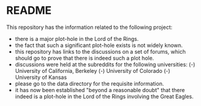 # README

This repository has the information related to the following project:

- there is a major plot-hole in the Lord of the Rings.
- the fact that such a significant plot-hole exists is not widely known.
- this repository has links to the discussions on a set of forums, which
  should go to prove that there is indeed such a plot hole.
- discussions were held at the subreddits for the following universities:
(-) University of California, Berkeley
(-) University of Colorado
(-) University of Kansas
- please go to the data directory for the requisite information.
- it has now been established "beyond a reasonable doubt" that there indeed is a plot-hole in the Lord of the Rings involving the Great Eagles.

